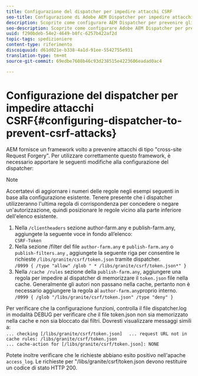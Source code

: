 ```yaml
---
title: Configurazione del dispatcher per impedire attacchi CSRF
seo-title: Configurazione di Adobe AEM Dispatcher per impedire attacchi CSRF
description: Scoprite come configurare AEM Dispatcher per prevenire gli attacchi di contraffazione delle richieste tra siti.
seo-description: Scoprite come configurare Adobe AEM Dispatcher per prevenire attacchi di tipo "cross-site Request Forgery".
uuid: f290bdeb-54e2-4649-b0fc-6257b422af2d
topic-tags: spedizioniere
content-type: riferimento
discoiquuid: d61d021e-b338-4a1d-91ee-5542755e931
translation-type: tm+mt
source-git-commit: 69edbe7608b46c93d238515e4223606eadad0ac4

---
```



# Configurazione del dispatcher per impedire attacchi CSRF{#configuring-dispatcher-to-prevent-csrf-attacks}

AEM fornisce un framework volto a prevenire attacchi di tipo "cross-site Request Forgery". Per utilizzare correttamente questo framework, è necessario apportare le seguenti modifiche alla configurazione del dispatcher:

>[!NOTE]
>
>Accertatevi di aggiornare i numeri delle regole negli esempi seguenti in base alla configurazione esistente. Tenere presente che i dispatcher utilizzeranno l'ultima regola di corrispondenza per concedere o negare un'autorizzazione, quindi posizionare le regole vicino alla parte inferiore dell'elenco esistente.

1. Nella `/clientheaders` sezione author-farm.any e publish-farm.any, aggiungete la seguente voce in fondo all’elenco:\
   `CSRF-Token`
1. Nella sezione /filter del file `author-farm.any` e `publish-farm.any` o `publish-filters.any` , aggiungete la seguente riga per consentire le richieste `/libs/granite/csrf/token.json` tramite dispatcher.\
   `/0999 { /type "allow" /glob " * /libs/granite/csrf/token.json*" }`
1. Nella `/cache /rules` sezione della `publish-farm.any`, aggiungere una regola per impedire al dispatcher di memorizzare il `token.json` file nella cache. Generalmente gli autori non passano nella cache, pertanto non è necessario aggiungere la regola al `author-farm.any`proprio interno.\
   `/0999 { /glob "/libs/granite/csrf/token.json" /type "deny" }`

Per verificare che la configurazione funzioni, controlla il file dispatcher.log in modalità DEBUG per verificare che il file token.json non sia memorizzato nella cache e non sia bloccato dai filtri. Dovresti visualizzare messaggi simili a:\
`... checking [/libs/granite/csrf/token.json]  `
`... request URL not in cache rules: /libs/granite/csrf/token.json`\
`... cache-action for [/libs/granite/csrf/token.json]: NONE`

Potete inoltre verificare che le richieste abbiano esito positivo nell'apache `access_log`. Le richieste per "/libs/granite/csrf/token.json devono restituire un codice di stato HTTP 200.
